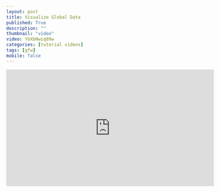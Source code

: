```yaml
---
layout: post
title: Visualize Global Data
published: True
description: ""
thumbnail: "video"
video: YbXbNwiq89w
categories: [tutorial videos]
tags: [gfw]
mobile: false
---
```



<div id="desktopContent" class="content">
  <div class="video">
    <iframe width="560" height="315" src="https://www.youtube.com/embed/YbXbNwiq89w" frameborder="0" allowfullscreen></iframe>
  </div>
</div>

<div id="mobileContent" class="content">
</div>
